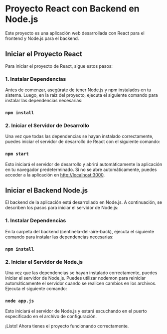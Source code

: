 # Proyecto React con Backend en Node.js

Este proyecto es una aplicación web desarrollada con React para el frontend y Node.js para el backend.

## Iniciar el Proyecto React

Para iniciar el proyecto de React, sigue estos pasos:

### 1. Instalar Dependencias

Antes de comenzar, asegúrate de tener Node.js y npm instalados en tu sistema. Luego, en la raíz del proyecto, ejecuta el siguiente comando para instalar las dependencias necesarias:



### `npm install`

### 2. Iniciar el Servidor de Desarrollo

Una vez que todas las dependencias se hayan instalado correctamente, puedes iniciar el servidor de desarrollo de React con el siguiente comando:


### `npm start`

Esto iniciará el servidor de desarrollo y abrirá automáticamente la aplicación en tu navegador predeterminado. Si no se abre automáticamente, puedes acceder a la aplicación en [http://localhost:3000](http://localhost:3000).

## Iniciar el Backend Node.js

El backend de la aplicación está desarrollado en Node.js. A continuación, se describen los pasos para iniciar el servidor de Node.js:

### 1. Instalar Dependencias

En la carpeta del backend (centinela-del-aire-back), ejecuta el siguiente comando para instalar las dependencias necesarias:

### `npm install`


### 2. Iniciar el Servidor de Node.js

Una vez que las dependencias se hayan instalado correctamente, puedes iniciar el servidor de Node.js. Puedes utilizar nodemon para reiniciar automáticamente el servidor cuando se realicen cambios en los archivos. Ejecuta el siguiente comando:


### `node app.js`


Esto iniciará el servidor de Node.js y estará escuchando en el puerto especificado en el archivo de configuración.

¡Listo! Ahora tienes el proyecto funcionando correctamente.

